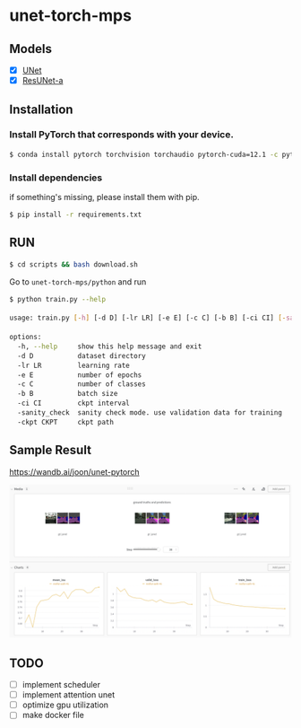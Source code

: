 # unet-torch-mps
## Models
- [x] [UNet](https://arxiv.org/abs/1505.04597)
- [x] [ResUNet-a](https://arxiv.org/abs/1904.00592)

## Installation
### Install PyTorch that corresponds with your device.
```bash
$ conda install pytorch torchvision torchaudio pytorch-cuda=12.1 -c pytorch -c nvidia
```
### Install dependencies
if something's missing, please install them with pip.
```bash
$ pip install -r requirements.txt
```

## RUN
```bash
$ cd scripts && bash download.sh
```
Go to ```unet-torch-mps/python``` and run

```bash
$ python train.py --help

usage: train.py [-h] [-d D] [-lr LR] [-e E] [-c C] [-b B] [-ci CI] [-sanity_check] [-ckpt CKPT]

options:
  -h, --help     show this help message and exit
  -d D           dataset directory
  -lr LR         learning rate
  -e E           number of epochs
  -c C           number of classes
  -b B           batch size
  -ci CI         ckpt interval
  -sanity_check  sanity check mode. use validation data for training
  -ckpt CKPT     ckpt path
```

## Sample Result
https://wandb.ai/joon/unet-pytorch

![image](assets/wandb.png)


## TODO
- [ ] implement scheduler
- [ ] implement attention unet
- [ ] optimize gpu utilization
- [ ] make docker file
